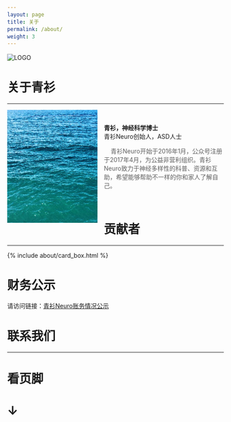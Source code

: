 ```yaml
---
layout: page
title: 关于
permalink: /about/
weight: 3
---
```


<img align="center" width="100px" src="/assets/favicon.ico"  alt="LOGO"/>

# 关于青衫

---

<img style="float: left;padding-right: 15px;width: 210px" src="/assets/img/qingshan.jpg">
<br/>

**青衫，神经科学博士**  
青衫Neuro创始人，ASD人士

> &nbsp;&nbsp;&nbsp;&nbsp;青衫Neuro开始于2016年1月，公众号注册于2017年4月，为公益非营利组织。青衫Neuro致力于神经多样性的科普、资源和互助，希望能够帮助不一样的你和家人了解自己。

<br/>


# 贡献者

---

{% include about/card_box.html %}

# 财务公示

请访问链接：[青衫Neuro账务情况公示](https://docs.qq.com/sheet/DT2hiSGJidFhaWk1v?tab=000001)

# 联系我们

---

# 看页脚 

# ↓
